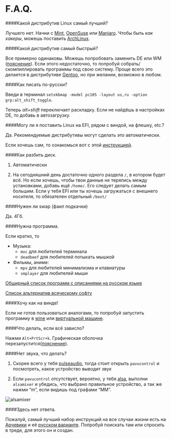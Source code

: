 # F.A.Q.

####Какой дистрибутив Linux самый лучший?

Лучшего нет. Начни с [Mint](https://linuxmint.com), [OpenSuse](https://ru.opensuse.org) или [Manjaro](https://manjaro.github.io). Чтобы быть *как хакеры*, можешь поставить [ArchLinux](https://www.archlinux.org).

####Какой дистрибутив самый быстрый?

Все примерно одинаковы. Можешь попробовать заменить DE или WM ([пояснение](https://github.com/for2ch/Linux-F.A.Q/blob/master/resources/documets/%D0%9E%20DE%20%D0%B8%20WM.md)). Если этого недостаточно, то попробуй собрать/скомпиллировать программы под свою систему. Проще всего это делается в дистрибутиве [Gentoo](https://www.gentoo.org/), но при желании, возможно в любом.

####Как писать по-русски?

Введи в терминал `setxkbmap -model pc105 -layout us,ru -option grp:alt_shift_toggle`.

Теперь *alt+shift* переключает раскладку. Если не найдёшь в настройках DE, то добавь в автозагрузку.

####Могу ли я поставить Linux на EFI, рядом с виндой, на флешку, etc.?

Да. Рекомендуемые дистрибутивы могут сделать это автоматически.

Если хочешь сам, то ознакомься вот с этой [инструкцией](https://github.com/for2ch/Linux-F.A.Q/blob/master/resources/documets/%D0%98%D0%BD%D1%81%D1%82%D1%80%D1%83%D0%BA%D1%86%D0%B8%D1%8F%20%D0%BF%D0%BE%20%D1%83%D1%81%D1%82%D0%B0%D0%BD%D0%BE%D0%B2%D0%BA%D0%B5%20%D1%81%20EFI.md).

####Как разбить диск.

1. Автоматически

2. На сегодняшний день достаточно одного раздела `/`, в котором будет всё. Но если хочешь, чтобы твои данные не терялись между установками, добавь ещё `/home/`. Его следует делать самым большим. Если у тебя EFI или ты хочешь загружаться с внешнего носителя, то обязателен отдельный `/boot/`

####Нужен ли swap (фаил подкачки)

Да. 4Гб.

####Нужна программа.

Если кратко, то

* Музыка:
  * `moc` для любителей терминала
  * `deadbeef` для любителей потыкать мышкой
* Фильмы, аниме:
  * `mpv` для любителей минимализма и клавиатуры
  * `smplayer` для любителей мыши

[Обширный список программ с описаниями на русском языке](https://wiki.archlinux.org/index.php/List_of_applications_(%D0%A0%D1%83%D1%81%D1%81%D0%BA%D0%B8%D0%B9))

[Список альтернатив всяческому софту](https://alternativeto.net/)

####Хочу как на винде!

Если не готов пользоваться аналогами, то попробуй запустить программу в [wine](https://ru.wikipedia.org/wiki/Wine) или [виртуальной машине](https://ru.wikipedia.org/wiki/Виртуальная_машина).

####Что делать, если всё зависло?

Нажми `Alt+PrtScr+k`. Графическая оболочка перезапустится([пояснение](https://github.com/for2ch/Linux-F.A.Q/blob/master/resources/documets/Magic%20in%20SysRQ.md)).

####Нет звука, что делать?

1. Скорее всего у тебя [pulseaudio](https://ru.wikipedia.org/wiki/PulseAudio), тогда стоит открыть `pavucontrol` и посмотреть, какое устройство выводит звук

2. Если `pavucontrol` отсутствует, вероятно, у тебя [alsa](https://ru.wikipedia.org/wiki/ALSA), выполни `alsamixer` и убедись, что выбрано правильное устройство, а так же нажми “m”, если видишь под графами “MM”.

![alsamixer](https://raw.githubusercontent.com/for2ch/Linux-F.A.Q/master/resources/pictures/alsamixer.png "alsamixer")

####Здесь нет ответа.

Пожалуй, самый лучший набор инструкций на все случаи жизни есть на [Арчевики](https://wiki.archlinux.org/) и её [русском варианте](https://wiki.archlinux.org/index.php/Main_page_(Русский)). Попробуй поискать там или спросить в треде, для этого он и создан.
